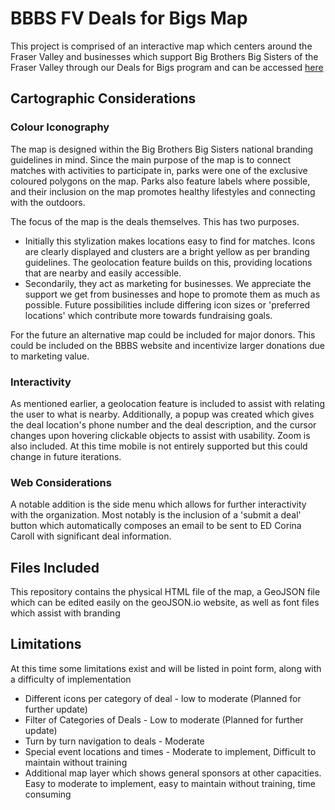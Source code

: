 
# BBBS FV Deals for Bigs Map

This project is comprised of an interactive map which centers around the Fraser Valley and businesses which support Big Brothers Big Sisters of the Fraser Valley through our Deals for Bigs program and can be accessed [here](/Work/bbbs.html)
## Cartographic Considerations

### Colour Iconography

The map is designed within the Big Brothers Big Sisters national branding guidelines in mind. Since the main purpose of the map is to connect matches with activities to participate in, parks were one of the exclusive coloured polygons on the map. Parks also feature labels where possible, and their inclusion on the map promotes healthy lifestyles and connecting with the outdoors. 

The focus of the map is the deals themselves. This has two purposes. 

* Initially this stylization makes locations easy to find for matches. Icons are clearly displayed and clusters are a bright yellow as per branding guidelines. The geolocation feature builds on this, providing locations that are nearby and easily accessible. 
* Secondarily, they act as marketing for businesses. We appreciate the support we get from businesses and hope to promote them as much as possible. Future possibilities include differing icon sizes or 'preferred locations' which contribute more towards fundraising goals. 

For the future an alternative map could be included for major donors. This could be included on the BBBS website and incentivize larger donations due to marketing value.

### Interactivity

As mentioned earlier, a geolocation feature is included to assist with relating the user to what is nearby. Additionally, a popup was created which gives the deal location's phone number and the deal description, and the cursor changes upon hovering clickable objects to assist with usability. Zoom is also included. At this time mobile is not entirely supported but this could change in future iterations.

### Web Considerations

A notable addition is the side menu which allows for further interactivity with the organization. Most notably is the inclusion of a 'submit a deal' button which automatically composes an email to be sent to ED Corina Caroll with significant deal information. 

## Files Included

This repository contains the physical HTML file of the map, a GeoJSON file which can be edited easily on the geoJSON.io website, as well as font files which assist with branding


## Limitations
At this time some limitations exist and will be listed in point form, along with a difficulty of implementation
* Different icons per category of deal - low to moderate (Planned for further update)
* Filter of Categories of Deals - Low to moderate (Planned for further update)
* Turn by turn navigation to deals - Moderate
* Special event locations and times - Moderate to implement, Difficult to maintain without training
* Additional map layer which shows general sponsors at other capacities. Easy to moderate to implement, easy to maintain without training, time consuming
